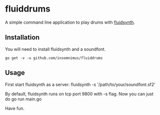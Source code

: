 # fluiddrums

A simple command line application to play drums with [fluidsynth](http://www.fluidsynth.org/).

## Installation

You will need to install fluidsynth and a soundfont.

	go get -v -u github.com/insomnimus/fluiddrums

## Usage

First start fluidsynth as a server:
	fluidsynth -s '/path/to/your/soundfont.sf2'

By default, fluidsynth runs on tcp port 9800 with -s flag.
Now you can just do
	go run main.go

Have fun.
